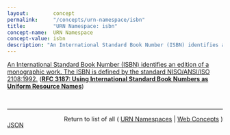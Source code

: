 ```yaml
---
layout:        concept
permalink:     "/concepts/urn-namespace/isbn"
title:         "URN Namespace: isbn"
concept-name:  URN Namespace
concept-value: isbn
description: "An International Standard Book Number (ISBN) identifies an edition of a monographic work. The ISBN is defined by the standard NISO/ANSI/ISO 2108:1992."
---
```


[An International Standard Book Number (ISBN) identifies an edition of a monographic work. The ISBN is defined by the standard NISO/ANSI/ISO 2108:1992.](http://tools.ietf.org/html/rfc3187#section-3 "Read documentation for URN Namespace &#34;isbn&#34;") (**[RFC 3187: Using International Standard Book Numbers as Uniform Resource Names](/specs/IETF/RFC/3187 "This document discusses how International Standard Book Numbers (ISBN) can be supported within the URN (Uniform Resource Names) framework and the syntax for URNs defined in RFC 2141. Much of the discussion below is based on the ideas expressed in RFC 2288.")**)

<br/>
<hr/>

<p style="float : left"><a href="./isbn.json" title="JSON representing this particular Web Concept value">JSON</a></p>
<p style="text-align: right">Return to list of all ( <a href="../urn-namespace/">URN Namespaces</a> | <a href="../">Web Concepts</a> )</p>
